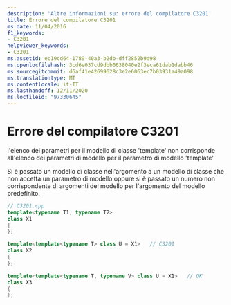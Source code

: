 ```yaml
---
description: 'Altre informazioni su: errore del compilatore C3201'
title: Errore del compilatore C3201
ms.date: 11/04/2016
f1_keywords:
- C3201
helpviewer_keywords:
- C3201
ms.assetid: ec19cd64-1789-40a3-b2db-dff2852b9d98
ms.openlocfilehash: 3cd6e037cd9dbb0638040e2f3eca61dab1dabb46
ms.sourcegitcommit: d6af41e42699628c3e2e6063ec7b03931a49a098
ms.translationtype: MT
ms.contentlocale: it-IT
ms.lasthandoff: 12/11/2020
ms.locfileid: "97330645"
---
```

# <a name="compiler-error-c3201"></a>Errore del compilatore C3201

l'elenco dei parametri per il modello di classe 'template' non corrisponde all'elenco dei parametri di modello per il parametro di modello 'template'

Si è passato un modello di classe nell'argomento a un modello di classe che non accetta un parametro di modello oppure si è passato un numero non corrispondente di argomenti del modello per l'argomento del modello predefinito.

```cpp
// C3201.cpp
template<typename T1, typename T2>
class X1
{
};

template<template<typename T> class U = X1>   // C3201
class X2
{
};

template<template<typename T, typename V> class U = X1>   // OK
class X3
{
};
```
